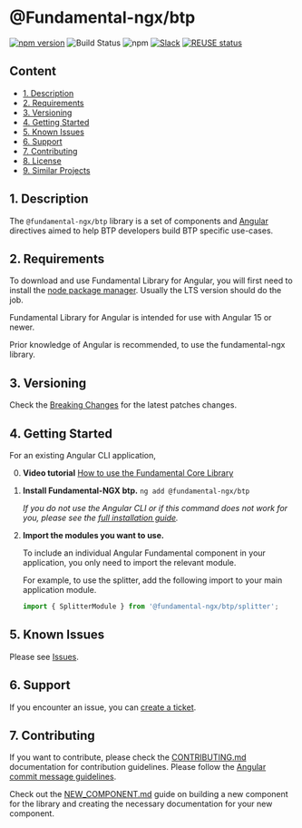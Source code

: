 # @Fundamental-ngx/btp

[![npm version](https://badge.fury.io/js/%40fundamental-ngx%2Fbtp.svg)](//www.npmjs.com/package/@fundamental-ngx/btp)
![Build Status](https://github.com/SAP/fundamental-ngx/actions/workflows/create-release.yml/badge.svg?branch=main)
![npm](https://img.shields.io/npm/dm/@fundamental-ngx/btp?label=npm%20downloads)
[![Slack](https://img.shields.io/badge/slack-ui--fundamentals-blue.svg?logo=slack)](https://ui-fundamentals.slack.com)
[![REUSE status](https://api.reuse.software/badge/github.com/SAP/fundamental-ngx)](https://api.reuse.software/info/github.com/SAP/fundamental-ngx)

## Content

- [1. Description](#1)
- [2. Requirements](#2)
- [3. Versioning](#3)
- [4. Getting Started](#4)
- [5. Known Issues](#5)
- [6. Support](#6)
- [7. Contributing](#7)
- [8. License](https://github.com/SAP/fundamental-ngx/blob/main/LICENSE.txt)
- [9. Similar Projects](#8)

## <a name="1"></a>1. Description

The `@fundamental-ngx/btp` library is a set of components and [Angular](https://angular.io/) directives aimed to help BTP developers build BTP specific use-cases.

## <a name="2"></a>2. Requirements

To download and use Fundamental Library for Angular, you will first need to install the [node package manager](https://www.npmjs.com/get-npm). Usually the LTS version should do the job.

Fundamental Library for Angular is intended for use with Angular 15 or newer.

Prior knowledge of Angular is recommended, to use the fundamental-ngx library.

## <a name="3"></a>3. Versioning

Check the [Breaking Changes](https://github.com/SAP/fundamental-ngx/wiki#breaking-changes) for the latest patches changes.

## <a name="4"></a>4. Getting Started

For an existing Angular CLI application,

0. **Video tutorial**
   [How to use the Fundamental Core Library](https://www.youtube.com/watch?v=i4VIiuzD2Fg)

1. **Install Fundamental-NGX btp.**
   `ng add @fundamental-ngx/btp`

    _If you do not use the Angular CLI or if this command does not work for you, please see the [full installation guide](https://github.com/SAP/fundamental-ngx/wiki/Full-Installation-Guide)._

2. **Import the modules you want to use.**

    To include an individual Angular Fundamental component in your application, you only need to import the relevant module.

    For example, to use the splitter, add the following import to your main application module.

    ```typescript
    import { SplitterModule } from '@fundamental-ngx/btp/splitter';
    ```

## <a name="5"></a>5. Known Issues

Please see [Issues](https://github.com/SAP/fundamental-ngx/issues).

## <a name="6"></a>6. Support

If you encounter an issue, you can [create a ticket](https://github.com/SAP/fundamental-ngx/issues).

## <a name="7"></a>7. Contributing

If you want to contribute, please check the [CONTRIBUTING.md](https://github.com/SAP/fundamental-ngx/blob/main/CONTRIBUTING.md) documentation for contribution guidelines. Please follow the [Angular commit message guidelines](https://github.com/angular/angular/blob/main/CONTRIBUTING.md#commit).

Check out the [NEW_COMPONENT.md](https://github.com/SAP/fundamental-ngx/blob/main/NEW_COMPONENT.md) guide on building a new component for the library and creating the necessary documentation for your new component.

